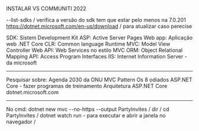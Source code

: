 INSTALAR VS COMMUNITI 2022

--list-sdks / verifica a versão do sdk tem que estar pelo menos na 7.0.201
https://dotnet.microsoft.com/en-us/download / para atualizar caso perecise

SDK: Sistem Development Kit
ASP: Active Server Pages
Web app: Aplicação web
.NET Core CLR: Common language Runtime
MVC: Model View Controller
Web API: Web Services no estilo MVC
ORM: Object Relational Mapping
API: Access Program Interfaces
IIS: Internet Information Server - da microsoft
__________________________________________

Pesquisar sobre:
Agenda 2030 da ONU
MVC Pattern
Os 8 odiados
ASP.NET Core - fazer programas de treinamento
Arquitetura ASP.NET Core
dotnet.microsoft.com
__________________________________________

No cmd:
dotnet new mvc --no-https --output PartyInvites / 
dir / 
cd PartyInvites / 
dotnet watch run - para executar e abrir a janela no navegador / 
